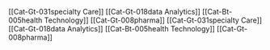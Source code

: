 [[Cat-Gt-031specialty Care]]
[[Cat-Gt-018data Analytics]]
[[Cat-Bt-005health Technology]]
[[Cat-Gt-008pharma]]
[[Cat-Gt-031specialty Care]]
[[Cat-Gt-018data Analytics]]
[[Cat-Bt-005health Technology]]
[[Cat-Gt-008pharma]]
